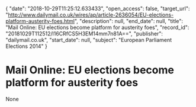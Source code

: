 {
  "date": "2018-10-29T11:25:12.633433", 
  "open_access": false, 
  "target_url": "http://www.dailymail.co.uk/wires/ap/article-2636054/EU-elections-platform-austerity-foes.html", 
  "description": null, 
  "end_date": null, 
  "title": "Mail Online: EU elections become platform for austerity foes", 
  "record_id": "20181029T112512/l16CRfCS5H3EM14mm7n81A==", 
  "publisher": "dailymail.co.uk", 
  "start_date": null, 
  "subject": "European Parliament Elections 2014"
}

# Mail Online: EU elections become platform for austerity foes

None
